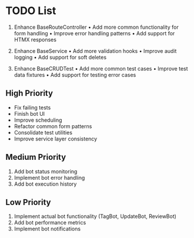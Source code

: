 # TODO List
  1. Enhance BaseRouteController
   • Add more common functionality for form handling
   • Improve error handling patterns
   • Add support for HTMX responses

  2. Enhance BaseService
   • Add more validation hooks
   • Improve audit logging
   • Add support for soft deletes

  3. Enhance BaseCRUDTest
   • Add more common test cases
   • Improve test data fixtures
   • Add support for testing error cases

## High Priority
- Fix failing tests
- Finish bot UI
- Improve scheduling
- Refactor common form patterns
- Consolidate test utilities
- Improve service layer consistency

## Medium Priority
1. Add bot status monitoring
2. Implement bot error handling
3. Add bot execution history

## Low Priority
1. Implement actual bot functionality (TagBot, UpdateBot, ReviewBot)
2. Add bot performance metrics
3. Implement bot notifications
